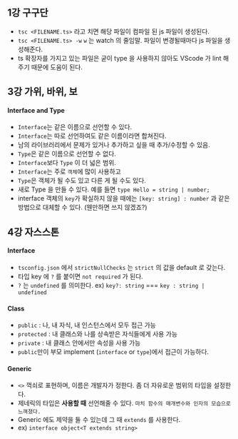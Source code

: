 ## 1강 구구단

- `tsc <FILENAME.ts>` 라고 치면 해당 파일이 컴파일 된 js 파일이 생성된다. 
- `tsc <FILENAME.ts> -w` `w` 는 watch 의 줄임말. 파일이 변경될때마다 js 파일을 생성해준다.
- ts 확장자를 가지고 있는 파일은 굳이 type 을 사용하지 않아도 VScode 가 lint 해주기 때문에 도움이 된다.

## 3강 가위, 바위, 보

#### Interface and Type

- `Interface`는 같은 이름으로 선언할 수 있다. 
- `Interface`는 따로 선언하여도 같은 이름이라면 합쳐진다.
- 남의 라이브러리에서 문제가 있거나 추가하고 싶을 때 추가/수정할 수 있음.
- `Type`은 같은 이름으로 선언할 수 없다.
- `Interface`보다 `Type` 이 더 넓은 범위.
- `Interface`는 주로 `객체`에 많이 사용하고 
- `Type`은 객체가 될 수도 있고 다른 게 될 수도 있다.
- 새로 Type 을 만들 수 있다. 예를 들면 `type Hello = string | number;`
- interface 객체의 `key`가 확실하지 않을 때에는 `[key: string] : number` 과 같은 방법으로 대체할 수 있다. (웬만하면 쓰지 않겠죠?)

## 4강 자스스톤

#### Interface

- `tsconfig.json` 에서 `strictNullChecks` 는 `strict` 의 값을 default 로 갖는다.
- 타입 key 에 `?` 를 붙이면 `not required` 가 된다. 
- `?` 는 `undefined` 를 의미한다. ex) `key?: string` === `key : string | undefined`

#### Class

- `public` : 나, 내 자식, 내 인스턴스에서 모두 접근 가능
- `protected` : 내 클래스와 나를 상속받은 자식들에게 사용 가능
- `private` : 내 클래스 안에서만 속성을 사용 가능
- `public`만이 부모 implement (`interface` or `type`)에서 접근이 가능하다.

#### Generic

- `<>` 꺽쇠로 표현하며, 이름은 개발자가 정한다. 좀 더 자유로운 범위의 타입을 설정한다.
- 제네릭의 타입은 **사용할 때** 선언해줄 수 있다. `마치 함수의 매개변수와 인자의 모습으로 느껴졌다.`
- Generic 에도 제약을 둘 수 있는데 그 때 `extends` 를 사용한다.
- ex) `interface object<T extends string>`